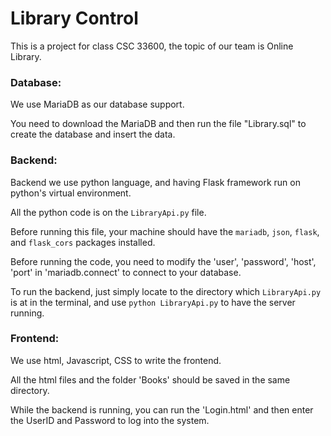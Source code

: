 # Library Control
This is a project for class CSC 33600, the topic of our team is Online Library.

### Database:

We use MariaDB as our database support.

You need to download the MariaDB and then run the file "Library.sql" to create the database and insert the data.

### Backend:

Backend we use python language, and having Flask framework run on python's virtual environment.

All the python code is on the `LibraryApi.py` file.

Before running this file, your machine should have the `mariadb`, `json`, `flask`, and `flask_cors` packages installed.

Before running the code, you need to modify the 'user', 'password', 'host', 'port' in 'mariadb.connect' to connect to your database.

To run the backend, just simply locate to the directory which `LibraryApi.py` is at in the terminal, and use `python LibraryApi.py` to have the server running.

### Frontend:

We use html, Javascript, CSS to write the frontend.

All the html files and the folder 'Books' should be saved in the same directory.

While the backend is running, you can run the 'Login.html' and then enter the UserID and Password to log into the system.
